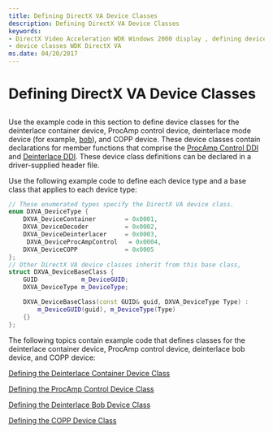 ```yaml
---
title: Defining DirectX VA Device Classes
description: Defining DirectX VA Device Classes
keywords:
- DirectX Video Acceleration WDK Windows 2000 display , defining device classes
- device classes WDK DirectX VA
ms.date: 04/20/2017
---
```


# Defining DirectX VA Device Classes


## <span id="ddk_defining_directx_va_device_classes_gg"></span><span id="DDK_DEFINING_DIRECTX_VA_DEVICE_CLASSES_GG"></span>


Use the example code in this section to define device classes for the deinterlace container device, ProcAmp control device, deinterlace mode device (for example, [bob](bob-deinterlacing.md)), and COPP device. These device classes contain declarations for member functions that comprise the [ProcAmp Control DDI](./procamp-control-ddi.md) and [Deinterlace DDI](./deinterlace-ddi.md). These device class definitions can be declared in a driver-supplied header file.

Use the following example code to define each device type and a base class that applies to each device type:

```cpp
// These enumerated types specify the DirectX VA device class.
enum DXVA_DeviceType {
    DXVA_DeviceContainer        = 0x0001,
    DXVA_DeviceDecoder          = 0x0002,
    DXVA_DeviceDeinterlacer     = 0x0003,
     DXVA_DeviceProcAmpControl   = 0x0004,
    DXVA_DeviceCOPP             = 0x0005
};
// Other DirectX VA device classes inherit from this base class, 
struct DXVA_DeviceBaseClass {
    GUID            m_DeviceGUID;
    DXVA_DeviceType m_DeviceType;

    DXVA_DeviceBaseClass(const GUID& guid, DXVA_DeviceType Type) :
        m_DeviceGUID(guid), m_DeviceType(Type)
    {}
};
```

The following topics contain example code that defines classes for the deinterlace container device, ProcAmp control device, deinterlace bob device, and COPP device:

[Defining the Deinterlace Container Device Class](defining-the-deinterlace-container-device-class.md)

[Defining the ProcAmp Control Device Class](defining-the-procamp-control-device-class.md)

[Defining the Deinterlace Bob Device Class](defining-the-deinterlace-bob-device-class.md)

[Defining the COPP Device Class](defining-the-copp-device-class.md)

 

